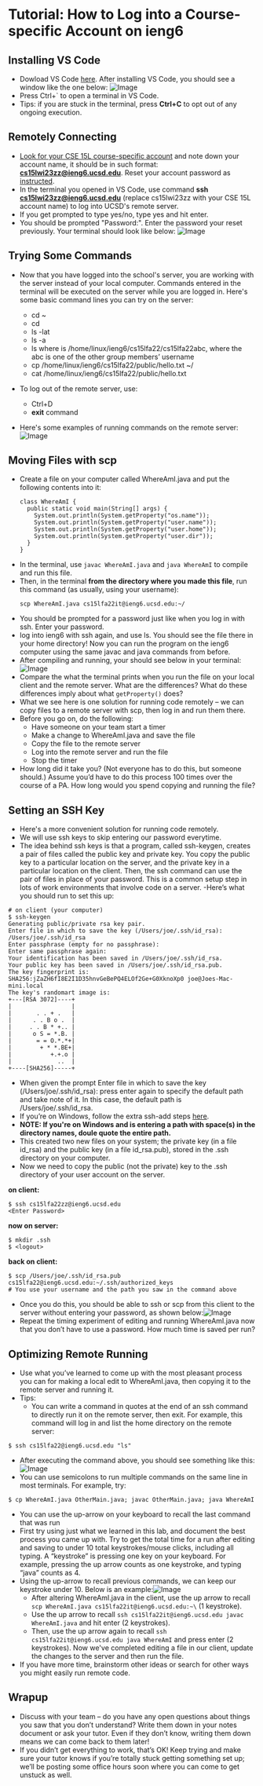 # Tutorial: How to Log into a Course-specific Account on ieng6
## Installing VS Code
- Dowload VS Code [here](https://code.visualstudio.com/). After installing VS Code, you should see a window like the one below: 
![Image](VSCode)
- Press Ctrl+` to open a terminal in VS Code.
- Tips: if you are stuck in the terminal, press **Ctrl+C** to opt out of any ongoing execution.

## Remotely Connecting
- [Look for your CSE 15L course-specific account](https://sdacs.ucsd.edu/~icc/index.php) and note down your account name, it should be in such format: **cs15lwi23zz@ieng6.ucsd.edu**. Reset your account password as [instructed](https://docs.google.com/document/d/1hs7CyQeh-MdUfM9uv99i8tqfneos6Y8bDU0uhn1wqho/edit).
- In the terminal you opened in VS Code, use command **ssh cs15lwi23zz@ieng6.ucsd.edu** (replace cs15lwi23zz with your CSE 15L account name) to log into UCSD's remote server. 
- If you get prompted to type yes/no, type yes and hit enter.
- You should be prompted "Password:". Enter the password your reset previously. Your terminal should look like below: ![Image](remote-log-in.png)

## Trying Some Commands
- Now that you have logged into the school's server, you are working with the server instead of your local computer. Commands entered in the terminal will be executed on the server while you are logged in. Here's some basic command lines you can try on the server:

  - cd ~
  - cd
  - ls -lat
  - ls -a
  - ls <directory> where <directory> is /home/linux/ieng6/cs15lfa22/cs15lfa22abc, where the abc is one of the other group members’ username
  - cp /home/linux/ieng6/cs15lfa22/public/hello.txt ~/
  - cat /home/linux/ieng6/cs15lfa22/public/hello.txt
- To log out of the remote server, use:
  - Ctrl+D
  - **exit** command
- Here's some examples of running commands on the remote server:![Image](commands.png)

## Moving Files with scp
- Create a file on your computer called WhereAmI.java and put the following contents into it:
  ```
  class WhereAmI {
    public static void main(String[] args) {
      System.out.println(System.getProperty("os.name"));
      System.out.println(System.getProperty("user.name"));
      System.out.println(System.getProperty("user.home"));
      System.out.println(System.getProperty("user.dir"));
    }
  }
  ```
- In the terminal, use `javac WhereAmI.java` and `java WhereAmI` to compile and run this file.
- Then, in the terminal **from the directory where you made this file**, run this command (as usually, using your username):
  ```
  scp WhereAmI.java cs15lfa22it@ieng6.ucsd.edu:~/
  ```
- You should be prompted for a password just like when you log in with ssh. Enter your password.
- log into ieng6 with ssh again, and use ls. You should see the file there in your home directory! Now you can run the program on the ieng6 computer using the same javac and java commands from before.
- After compiling and running, your should see below in your terminal:![Image](scp(1).png)
- Compare the what the terminal prints when you run the file on your local client and the remote server. What are the differences? What do these differences imply about what `getProperty()` does?
- What we see here is one solution for running code remotely – we can copy files to a remote server with scp, then log in and run them there.
- Before you go on, do the following:
   - Have someone on your team start a timer
   - Make a change to WhereAmI.java and save the file
   - Copy the file to the remote server
   - Log into the remote server and run the file
   - Stop the timer
- How long did it take you? (Not everyone has to do this, but someone should.) Assume you’d have to do this process 100 times over the course of a PA. How long would you spend copying and running the file?

## Setting an SSH Key
- Here's a more convenient solution for running code remotely.
- We will use ssh keys to skip entering our password everytime.
- The idea behind ssh keys is that a program, called ssh-keygen, creates a pair of files called the public key and private key. You copy the public key to a particular location on the server, and the private key in a particular location on the client. Then, the ssh command can use the pair of files in place of your password. This is a common setup step in lots of work environments that involve code on a server.
-Here’s what you should run to set this up:
```
# on client (your computer)
$ ssh-keygen
Generating public/private rsa key pair.
Enter file in which to save the key (/Users/joe/.ssh/id_rsa): /Users/joe/.ssh/id_rsa
Enter passphrase (empty for no passphrase): 
Enter same passphrase again: 
Your identification has been saved in /Users/joe/.ssh/id_rsa.
Your public key has been saved in /Users/joe/.ssh/id_rsa.pub.
The key fingerprint is:
SHA256:jZaZH6fI8E2I1D35hnvGeBePQ4ELOf2Ge+G0XknoXp0 joe@Joes-Mac-mini.local
The key's randomart image is:
+---[RSA 3072]----+
|                 |
|       . . + .   |
|      . . B o .  |
|     . . B * +.. |
|      o S = *.B. |
|       = = O.*.*+|
|        + * *.BE+|
|           +.+.o |
|             ..  |
+----[SHA256]-----+
```
- When given the prompt Enter file in which to save the key (/Users/joe/.ssh/id_rsa): press enter again to specify the default path and take note of it. In this case, the default path is /Users/joe/.ssh/id_rsa.
- If you’re on Windows, follow the extra ssh-add steps [here](https://docs.microsoft.com/en-us/windows-server/administration/openssh/openssh_keymanagement#user-key-generation).
- **NOTE: If you're on Windows and is entering a path with space(s) in the directory names, doule quote the entire path.**
- This created two new files on your system; the private key (in a file id_rsa) and the public key (in a file id_rsa.pub), stored in the .ssh directory on your computer.
- Now we need to copy the public (not the private) key to the .ssh directory of your user account on the server.
  
**on client:**
```
$ ssh cs15lfa22zz@ieng6.ucsd.edu
<Enter Password>
```

**now on server:**
```
$ mkdir .ssh
$ <logout>
```
  
**back on client:**
```
$ scp /Users/joe/.ssh/id_rsa.pub cs15lfa22@ieng6.ucsd.edu:~/.ssh/authorized_keys
# You use your username and the path you saw in the command above
```
- Once you do this, you should be able to ssh or scp from this client to the server without entering your password, as shown below:![Image](SSH(1).png)
- Repeat the timing experiment of editing and running WhereAmI.java now that you don’t have to use a password. How much time is saved per run?
## Optimizing Remote Running
- Use what you’ve learned to come up with the most pleasant process you can for making a local edit to WhereAmI.java, then copying it to the remote server and running it.
- Tips:
  - You can write a command in quotes at the end of an ssh command to directly run it on the remote server, then exit. For example, this command will log in and list the home directory on the remote server:
```
$ ssh cs15lfa22@ieng6.ucsd.edu "ls"
```
- After executing the command above, you should see something like this:![Image](Optimization(1).png)
- You can use semicolons to run multiple commands on the same line in most terminals. For example, try:
```
$ cp WhereAmI.java OtherMain.java; javac OtherMain.java; java WhereAmI
```
- You can use the up-arrow on your keyboard to recall the last command that was run
- First try using just what we learned in this lab, and document the best process you came up with. Try to get the total time for a run after editing and saving to under 10 total keystrokes/mouse clicks, including all typing. A “keystroke” is pressing one key on your keyboard. For example, pressing the up arrow counts as one keystroke, and typing “java” counts as 4.
- Using the up-arrow to recall previous commands, we can keep our keystroke under 10. Below is an example:![Image](Optimization.png)
  - After altering WhereAmI.java in the client, use the up arrow to recall `scp WhereAmI.java cs15lfa22it@ieng6.ucsd.edu:~\` (1 keystroke).
  - Use the up arrow to recall `ssh cs15lfa22it@ieng6.ucsd.edu javac WhereAmI.java` and hit enter (2 keystrokes).
  - Then, use the up arrow again to recall `ssh cs15lfa22it@ieng6.ucsd.edu java WhereAmI` and press enter (2 keystrokes). Now we've completed editing a file in our client, update the changes to the server and then run the file.
- If you have more time, brainstorm other ideas or search for other ways you might easily run remote code.

## Wrapup
- Discuss with your team – do you have any open questions about things you saw that you don’t understand? Write them down in your notes document or ask your tutor. Even if they don’t know, writing them down means we can come back to them later!
- If you didn’t get everything to work, that’s OK! Keep trying and make sure your tutor knows if you’re totally stuck getting something set up; we’ll be posting some office hours soon where you can come to get unstuck as well.
